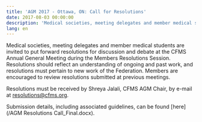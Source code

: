 ```yaml
---
title: 'AGM 2017 - Ottawa, ON: Call for Resolutions'
date: 2017-08-03 00:00:00
description: 'Medical societies, meeting delegates and member medical students are invited to put forward resolutions for discussion and debate at the CFMS Annual General Meeting during the Members Resolutions Session.'
lang: en
---
```



Medical societies, meeting delegates and member medical students are invited to put forward resolutions for discussion and debate at the CFMS Annual General Meeting during the Members Resolutions Session. Resolutions should reflect an understanding of ongoing and past work, and resolutions must pertain to new work of the Federation. Members are encouraged to review resolutions submitted at previous meetings.&nbsp;

Resolutions must be received by Shreya Jalali, CFMS AGM Chair, by e-mail at&nbsp;[resolutions@cfms.org](javascript:void(location.href='mailto:'+String.fromCharCode(114,101,115,111,108,117,116,105,111,110,115,64,99,102,109,115,46,111,114,103))).

Submission details, including associated guidelines, can be found [here](/AGM Resolutions Call_Final.docx).
